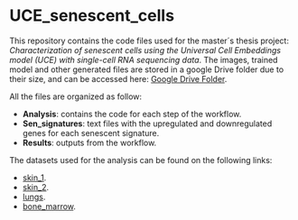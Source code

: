 # UCE_senescent_cells

This repository contains the code files used for the master´s thesis project: *Characterization of senescent cells using the Universal Cell Embeddings model (UCE) with single-cell RNA sequencing data*. The images, trained model and other generated files are stored in a google Drive folder due to their size, and can be accessed here: [Google Drive Folder](https://drive.google.com/drive/folders/1BR6MiHFtKXx8H6wRLqGsK2TGhRMWu3Do?usp=drive_link).

All the files are organized as follow:

- **Analysis**: contains the code for each step of the workflow.
- **Sen_signatures**: text files with the upregulated and downregulated genes for each senescent signature.
- **Results**: outputs from the workflow.

The datasets used for the analysis can be found on the following links:
- [skin_1]([https://drive.google.com/drive/folders/1BR6MiHFtKXx8H6wRLqGsK2TGhRMWu3Do?usp=drive_link](https://www.ncbi.nlm.nih.gov/geo/query/acc.cgi?acc=GSE275846)).
- [skin_2]([https://drive.google.com/drive/folders/1BR6MiHFtKXx8H6wRLqGsK2TGhRMWu3Do?usp=drive_link](https://www.ncbi.nlm.nih.gov/geo/query/acc.cgi?acc=GSE254758)).
- [lungs]([https://drive.google.com/drive/folders/1BR6MiHFtKXx8H6wRLqGsK2TGhRMWu3Do?usp=drive_link](https://explore.data.humancellatlas.org/projects/c16a754f-5da3-46ed-8c1e-6426af2ef625/get-curl-command)).
- [bone_marrow]([https://drive.google.com/drive/folders/1BR6MiHFtKXx8H6wRLqGsK2TGhRMWu3Do?usp=drive_link](https://www.ncbi.nlm.nih.gov/geo/query/acc.cgi?acc=GSE120221)).
